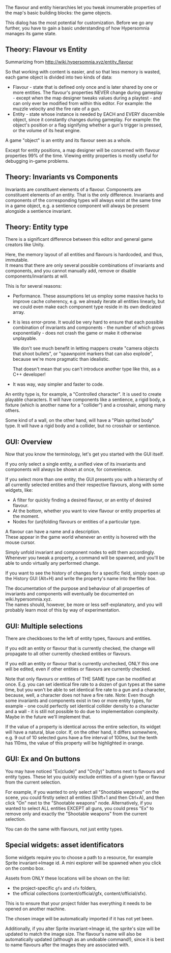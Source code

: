 The flavour and entity hierarchies let you tweak innumerable properties 
of the map's basic building blocks: the game objects.

This dialog has the most potential for customization.
Before we go any further, you have to gain a basic understanding 
of how Hypersomnia manages its game state.

## Theory: Flavour vs Entity

Summarizing from http://wiki.hypersomnia.xyz/entity_flavour

So that working with content is easier, and so that less memory is wasted,  
each game object is divided into two kinds of data:

- Flavour - state that is defined only once and is later shared by one or more entities. 
  The flavour's properties NEVER change during gameplay - except when the map designer tweaks values during a playtest - 
  and can only ever be modified from within this editor.
	For example: the muzzle velocity and the fire rate of a gun.
- Entity - state whose instance is needed by EACH and EVERY discernible object, since it constantly changes during gameplay.
	For example: the object's position or a flag signifying whether a gun's trigger is pressed, or the volume of its heat engine.

A game "object" is an entity and its flavour seen as a whole.

Except for entity positions, a map designer will be concerned with flavour properties 99% of the time.
Viewing entity properties is mostly useful for debugging in-game problems.

## Theory: Invariants vs Components

Invariants are constituent elements of a flavour.
Components are constituent elements of an entity.
That is the only difference.
Invariants and components of the corresponding types will always exist at the same time in a game object,
e.g. a sentience component will always be present alongside a sentience invariant.

## Theory: Entity type

There is a significant difference between this editor and general game creators like Unity.

Here, the memory layout of all entities and flavours is hardcoded, and thus, immutable.  
It means that there are only several possible combinations of invariants and components,
and you cannot manually add, remove or disable components/invariants at will.  

This is for several reasons:
- Performance. These assumptions let us employ some massive hacks to improve cache coherency,
  e.g. we already iterate all entities linearly, 
  but we could even make each component type reside in its own dedicated array.
- It is less error-prone. It would be very hard to ensure that each possible combination
  of invariants and components - the number of which grows exponentially - does not crash the game 
  or make it otherwise unplayable.
  
  We don't see much benefit in letting mappers create "camera objects that shoot bullets",
  or "spawnpoint markers that can also explode", because we're more pragmatic than idealistic.

  That doesn't mean that you can't introduce another type like this, as a C++ developer!
- It was way, way simpler and faster to code.

An entity type is, for example, a "Controlled character".
It is used to create playable characters. 
It will have components like a sentience, a rigid body, a fixture (which is another name for a "collider") 
and a crosshair, among many others.

Some kind of a wall, on the other hand, will have a "Plain sprited body" type.
It will have a rigid body and a collider, but no crosshair or sentience.

## GUI: Overview

Now that you know the terminology, let's get you started with the GUI itself.

If you only select a single entity, 
a unified view of its invariants and components will always be shown at once, for convenience.

If you select more than one entity, the GUI presents you with a hierarchy 
of all currently selected entities and their respective flavours, along with some widgets, like:

- A filter for quickly finding a desired flavour, or an entity of desired flavour.
- At the bottom, whether you want to view flavour or entity properties at the moment.
- Nodes for (un)folding flavours or entities of a particular type.

A flavour can have a name and a description.  
These appear in the game world whenever an entity is hovered with the mouse cursor.  

Simply unfold invariant and component nodes to edit them accordingly.
Whenever you tweak a property, a command will be spawned, 
and you'll be able to undo virtually any performed change.

If you want to see the history of changes for a specific field,
simply open up the History GUI (Alt+H) and write the property's name into the filter box.

The documentation of the purpose and behaviour of all properties of invariants and components 
will eventually be documented on wiki.hypersomnia.xyz.  
The names should, however, be more or less self-explanatory,
and you will probably learn most of this by way of experimentation.

## GUI: Multiple selections

There are checkboxes to the left of entity types, flavours and entities.

If you edit an entity or flavour that is currently checked, 
the change will propagate to all other currently checked entities or flavours.

If you edit an entity or flavour that is currently unchecked,
ONLY this one will be edited, even if other entities or flavours are currently checked.

Note that only flavours or entities of THE SAME type can be modified at once.
E.g. you can set identical fire rate to a dozen of gun types at the same time,
but you won't be able to set identical fire rate to a gun and a character, because, well,
a character does not have a fire rate.
	Note: Even though some invariants and components exist in two or more entity types,
	      for example - one could perfectly set identical collider density to a character and a wall -
	      it is still not possible to do due to implementation complexity. 
	      Maybe in the future we'll implement that.

If the value of a property is identical across the entire selection, 
its widget will have a natural, blue color.
If, on the other hand, it differs somewhere, e.g. 9 out of 10 selected guns have a fire interval of 100ms,
but the tenth has 110ms, the value of this property will be highlighted in orange.

## GUI: Ex and On buttons

You may have noticed "Ex(clude)" and "On(ly)" buttons next to flavours and entity types.
These let you quickly exclude entities of a given type or flavour from the current selection.

For example, if you wanted to only select all "Shootable weapons" on the scene,
you could firstly select all entities (Shift+1 and then Ctrl+A),
and then click "On" next to the "Shootable weapons" node.
Alternatively, if you wanted to select ALL entities EXCEPT all guns, you could press "Ex"
to remove only and exactly the "Shootable weapons" from the current selection.

You can do the same with flavours, not just entity types.

## Special widgets: asset identificators

Some widgets require you to choose a path to a resource, for example Sprite invariant->Image id.
A mini explorer will be spawned when you click on the combo box.

Assets from ONLY these locations will be shown on the list:
- the project-specific ``gfx`` and ``sfx`` folders,
- the official collections (content/official/gfx, content/official/sfx).

This is to ensure that your project folder has everything it needs to be opened on another machine.

The chosen image will be automatically imported if it has not yet been.

Additionally, if you alter Sprite invariant->Image id, the sprite's size will be updated to match the image size.
The flavour's name will also be automatically updated (although as an undoable command!),
since it is best to name flavours after the images they are associated with.
